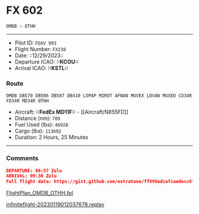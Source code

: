 # FX 602

`OMDB ⇨ OTHH`

---

- Pilot ID: `FDXV 993`
- Flight Number: `FX238`
- Date: ::12/29/2023::
- Departure ICAO: **::KCOU::**
- Arrival ICAO: **::KSTL::**

### Route

```other
OMDB DB570 DB586 DB587 DB410 LOPAP MIROT AFNAN MUVEX LOVAN MUXED CD34R FD34R MD34R OTHH
```

- Aircraft: **::FedEx MD11F::** - [[Aircraft/N855FD]]
- Distance (nm): `789`
- Fuel Used (lbs): `46928`
- Cargo (lbs): `113692`
- Duration: 2 Hours, 25 Minutes

---

### Comments

```json
DEPARTURE: 06:57 Zulu
ARRIVAL: 09:30 Zulu
Full flight data: https://gist.github.com/extratone/ff999adcafcaedecc6f1a814b02d0a95
```

[FlightPlan_OMDB_OTHH.fpl](FX%20602.assets/FlightPlan_OMDB_OTHH.fpl)

[infiniteflight-20230119012037678.replay](FX%20602.assets/infiniteflight-20230119012037678.replay)

